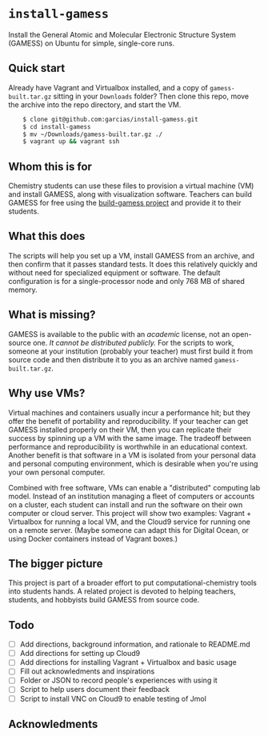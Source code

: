 # `install-gamess`

Install the General Atomic and Molecular Electronic Structure System (GAMESS) on Ubuntu for simple, single-core runs.

## Quick start

Already have Vagrant and Virtualbox installed, and a copy of `gamess-built.tar.gz` sitting in your `Downloads` folder? 
Then clone this repo, move the archive into the repo directory, and start the VM.

```bash
    $ clone git@github.com:garcias/install-gamess.git
    $ cd install-gamess
    $ mv ~/Downloads/gamess-built.tar.gz ./
    $ vagrant up && vagrant ssh
```

## Whom this is for

Chemistry students can use these files to provision a virtual machine (VM) and install GAMESS, along with visualization software. 
Teachers can build GAMESS for free using the [build-gamess project](https://github.com/garcias/build-gamess) and provide it to their students.

## What this does

The scripts will help you set up a VM, install GAMESS from an archive, and then confirm that it passes standard tests. 
It does this relatively quickly and without need for specialized equipment or software. 
The default configuration is for a single-processor node and only 768 MB of shared memory. 

## What is missing?

GAMESS is available to the public with an *academic* license, not an open-source one. 
*It cannot be distributed publicly.* 
For the scripts to work, someone at your institution (probably your teacher) must first build it from source code and then distribute it to you as an archive named `gamess-built.tar.gz`.

## Why use VMs?

Virtual machines and containers usually incur a performance hit; but they offer the benefit of portability and reproducibility. 
If your teacher can get GAMESS installed properly on their VM, then you can replicate their success by spinning up a VM with the same image. 
The tradeoff between performance and reproducibility is worthwhile in an educational context. 
Another benefit is that software in a VM is isolated from your personal data and personal computing environment, which is desirable when you're using your own personal computer.

Combined with free software, VMs can enable a "distributed" computing lab model. 
Instead of an institution managing a fleet of computers or accounts on a cluster, each student can install and run the software on their own computer or cloud server. 
This project will show two examples: Vagrant + Virtualbox for running a local VM, and the Cloud9 service for running one on a remote server. 
(Maybe someone can adapt this for Digital Ocean, or using Docker containers instead of Vagrant boxes.)

## The bigger picture

This project is part of a broader effort to put computational-chemistry tools into students hands. 
A related  project is devoted to helping teachers, students, and hobbyists build GAMESS from source code. 

## Todo

- [ ] Add directions, background information, and rationale to README.md
- [ ] Add directions for setting up Cloud9
- [ ] Add directions for installing Vagrant + Virtualbox and basic usage
- [ ] Fill out acknowledments and inspirations
- [ ] Folder or JSON to record people's experiences with using it
- [ ] Script to help users document their feedback
- [ ] Script to install VNC on Cloud9 to enable testing of Jmol

## Acknowledments
